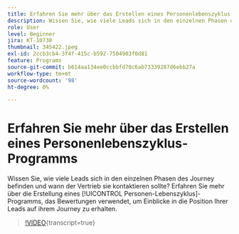 ```yaml
---
title: Erfahren Sie mehr über das Erstellen eines Personenlebenszyklus-Programms
description: Wissen Sie, wie viele Leads sich in den einzelnen Phasen des Journey befinden und wann der Vertrieb sie kontaktieren sollte? Erfahren Sie mehr über die Erstellung eines [!UICONTROL Personen-Lebenszyklus]-Programms, das Bewertungen verwendet, um Einblicke in die Position Ihrer Leads auf ihrem Journey zu erhalten.
role: User
level: Beginner
jira: KT-10738
thumbnail: 345422.jpeg
exl-id: 2ccb3cb4-3f4f-415c-b592-7504903f0d81
feature: Programs
source-git-commit: b614aa134ee0ccbbfd70c6ab73339287d6ebb27a
workflow-type: tm+mt
source-wordcount: '98'
ht-degree: 0%

---
```


# Erfahren Sie mehr über das Erstellen eines Personenlebenszyklus-Programms

Wissen Sie, wie viele Leads sich in den einzelnen Phasen des Journey befinden und wann der Vertrieb sie kontaktieren sollte? Erfahren Sie mehr über die Erstellung eines [!UICONTROL Personen-Lebenszyklus]-Programms, das Bewertungen verwendet, um Einblicke in die Position Ihrer Leads auf ihrem Journey zu erhalten.

>[!VIDEO](https://video.tv.adobe.com/v/345422/?quality=12&learn=on){transcript=true}
